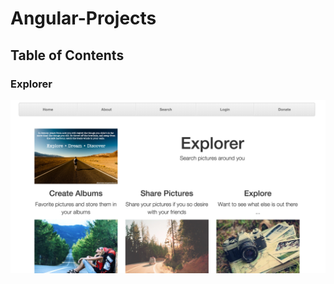 # Angular-Projects

## Table of Contents

### Explorer

<span class="snapshot"><img src="./images/explorer.png" alt=""></span>